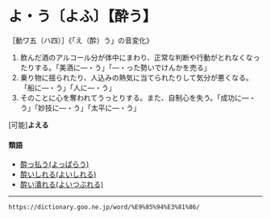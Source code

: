 # よ・う〔よふ〕【酔う】

［動ワ五（ハ四）］《「え（酔）う」の音変化》
1. 飲んだ酒のアルコール分が体中にまわり、正常な判断や行動がとれなくなったりする。「美酒に―・う」「―・った勢いでけんかを売る」
2. 乗り物に揺られたり、人込みの熱気に当てられたりして気分が悪くなる。「船に―・う」「人に―・う」
3. そのことに心を奪われてうっとりする。また、自制心を失う。「成功に―・う」「妙技に―・う」「太平に―・う」
    

\[可能\]**よえる**

#### 類語

-   [酔っ払う(よっぱらう)](https://dictionary.goo.ne.jp/word/%E9%85%94%E3%81%A3%E6%89%95%E3%81%86/#jn-227974)
-   [酔いしれる(よいしれる)](https://dictionary.goo.ne.jp/word/%E9%85%94%E3%81%84%E7%97%B4%E3%82%8C%E3%82%8B/#jn-226056)
-   [酔い潰れる(よいつぶれる)](https://dictionary.goo.ne.jp/word/%E9%85%94%E3%81%84%E6%BD%B0%E3%82%8C%E3%82%8B/#jn-226068)

---
`https://dictionary.goo.ne.jp/word/%E9%85%94%E3%81%86/`
